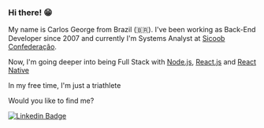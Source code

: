 ### Hi there! 😁
My name is Carlos George from Brazil (🇧🇷). I've been working as Back-End Developer since 2007 and currently I'm Systems Analyst at [Sicoob Confederação](https://www.sicoob.com.br/).

Now, I'm going deeper into being Full Stack with [Node.js](https://nodejs.org/en/), [React.js](https://pt-br.reactjs.org/) and [React Native](https://reactnative.dev/)

In my free time, I'm just a triathlete

Would you like to find me?

[![Linkedin Badge](https://img.shields.io/badge/-LinkedIn-blue?style=flat-square&logo=Linkedin&logoColor=white&link=https://www.linkedin.com/in/carlos-george-58856a1b)](https://www.linkedin.com/in/carlos-george)
